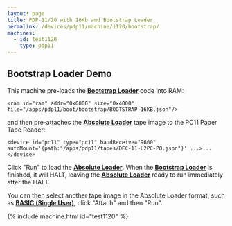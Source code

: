 ```yaml
---
layout: page
title: PDP-11/20 with 16Kb and Bootstrap Loader
permalink: /devices/pdp11/machine/1120/bootstrap/
machines:
  - id: test1120
    type: pdp11
---
```


Bootstrap Loader Demo
---------------------

This machine pre-loads the **[Bootstrap Loader](/apps/pdp11/boot/bootstrap/)** code into RAM:

	<ram id="ram" addr="0x0000" size="0x4000" file="/apps/pdp11/boot/bootstrap/BOOTSTRAP-16KB.json"/>

and then pre-attaches the **[Absolute Loader](/apps/pdp11/tapes/absloader/)** tape image to the PC11 Paper Tape Reader:

	<device id="pc11" type="pc11" baudReceive="9600" autoMount='{path:"/apps/pdp11/tapes/DEC-11-L2PC-PO.json"}' ...>...</device>

Click "Run" to load the **[Absolute Loader](/apps/pdp11/tapes/absloader/)**.
When the **[Bootstrap Loader](/apps/pdp11/boot/bootstrap/)** is finished, it will HALT,
leaving the **[Absolute Loader](/apps/pdp11/tapes/absloader/)** ready to run immediately after the HALT.

You can then select another tape image in the Absolute Loader format, such as **[BASIC (Single User)](/apps/pdp11/tapes/basic/)**,
click "Attach" and then "Run".

{% include machine.html id="test1120" %}
